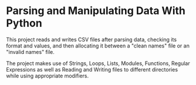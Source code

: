 # Parsing and Manipulating Data With Python
This project reads and writes CSV files after parsing data, checking its format and values, and then allocating it between a "clean names" file or an "invalid names" file.

The project makes use of Strings, Loops, Lists, Modules, Functions, Regular Expressions as well as Reading and Writing files to different directories while using appropriate modifiers.
